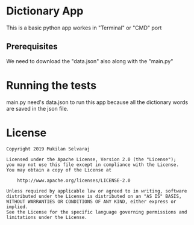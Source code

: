 # Dictionary App

This is a basic python app workes in "Terminal" or "CMD" port

## Prerequisites

We need to download the "data.json" also along with the "main.py"

# Running the tests

main.py need's data.json to run this app because all the dictionary words are saved in the json file.

# License

    Copyright 2019 Mukilan Selvaraj

    Licensed under the Apache License, Version 2.0 (the "License");
    you may not use this file except in compliance with the License.
    You may obtain a copy of the License at

        http://www.apache.org/licenses/LICENSE-2.0

    Unless required by applicable law or agreed to in writing, software
    distributed under the License is distributed on an "AS IS" BASIS,
    WITHOUT WARRANTIES OR CONDITIONS OF ANY KIND, either express or implied.
    See the License for the specific language governing permissions and
    limitations under the License.
